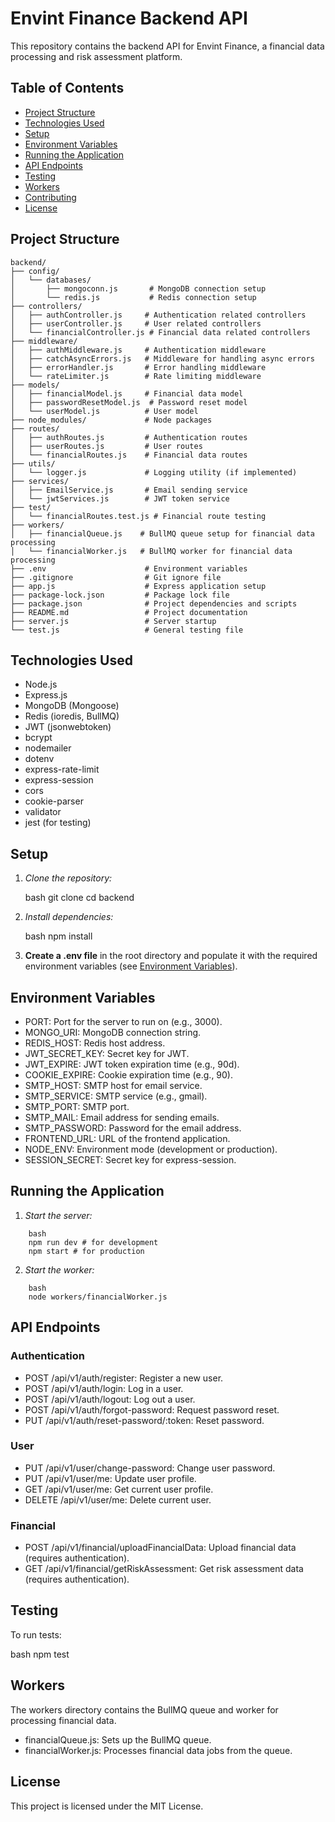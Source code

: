 # Envint Finance Backend API

This repository contains the backend API for Envint Finance, a financial data processing and risk assessment platform.

## Table of Contents

- [Project Structure](#project-structure)
- [Technologies Used](#technologies-used)
- [Setup](#setup)
- [Environment Variables](#environment-variables)
- [Running the Application](#running-the-application)
- [API Endpoints](#api-endpoints)
- [Testing](#testing)
- [Workers](#workers)
- [Contributing](#contributing)
- [License](#license)

## Project Structure
```
backend/
├── config/
│   └── databases/
│       ├── mongoconn.js       # MongoDB connection setup
│       └── redis.js           # Redis connection setup
├── controllers/
│   ├── authController.js     # Authentication related controllers
│   ├── userController.js     # User related controllers
│   └── financialController.js # Financial data related controllers
├── middleware/
│   ├── authMiddleware.js     # Authentication middleware
│   ├── catchAsyncErrors.js   # Middleware for handling async errors
│   ├── errorHandler.js       # Error handling middleware
│   └── rateLimiter.js        # Rate limiting middleware
├── models/
│   ├── financialModel.js     # Financial data model
│   ├── passwordResetModel.js  # Password reset model
│   └── userModel.js          # User model
├── node_modules/             # Node packages
├── routes/
│   ├── authRoutes.js         # Authentication routes
│   ├── userRoutes.js         # User routes
│   └── financialRoutes.js    # Financial data routes
├── utils/
│   └── logger.js             # Logging utility (if implemented)
├── services/
│   ├── EmailService.js       # Email sending service
│   └── jwtServices.js        # JWT token service
├── test/
│   └── financialRoutes.test.js # Financial route testing
├── workers/
│   ├── financialQueue.js    # BullMQ queue setup for financial data processing
│   └── financialWorker.js   # BullMQ worker for financial data processing
├── .env                      # Environment variables
├── .gitignore                # Git ignore file
├── app.js                    # Express application setup
├── package-lock.json         # Package lock file
├── package.json              # Project dependencies and scripts
├── README.md                 # Project documentation
├── server.js                 # Server startup
└── test.js                   # General testing file
```
## Technologies Used

-   Node.js
-   Express.js
-   MongoDB (Mongoose)
-   Redis (ioredis, BullMQ)
-   JWT (jsonwebtoken)
-   bcrypt
-   nodemailer
-   dotenv
-   express-rate-limit
-   express-session
-   cors
-   cookie-parser
-   validator
-   jest (for testing)

## Setup

1.  *Clone the repository:*

    bash
    git clone <repository-url>
    cd backend
    

2.  *Install dependencies:*

    bash
    npm install
    

3.  **Create a .env file** in the root directory and populate it with the required environment variables (see [Environment Variables](#environment-variables)).

## Environment Variables

-   PORT: Port for the server to run on (e.g., 3000).
-   MONGO_URI: MongoDB connection string.
-   REDIS_HOST: Redis host address.
-   JWT_SECRET_KEY: Secret key for JWT.
-   JWT_EXPIRE: JWT token expiration time (e.g., 90d).
-   COOKIE_EXPIRE: Cookie expiration time (e.g., 90).
-   SMTP_HOST: SMTP host for email service.
-   SMTP_SERVICE: SMTP service (e.g., gmail).
-   SMTP_PORT: SMTP port.
-   SMTP_MAIL: Email address for sending emails.
-   SMTP_PASSWORD: Password for the email address.
-   FRONTEND_URL: URL of the frontend application.
-   NODE_ENV: Environment mode (development or production).
-   SESSION_SECRET: Secret key for express-session.

## Running the Application

1.  *Start the server:*
```
    bash
    npm run dev # for development
    npm start # for production
``` 

2.  *Start the worker:*
```
    bash
    node workers/financialWorker.js
``` 

## API Endpoints

### Authentication

-   POST /api/v1/auth/register: Register a new user.
-   POST /api/v1/auth/login: Log in a user.
-   POST /api/v1/auth/logout: Log out a user.
-   POST /api/v1/auth/forgot-password: Request password reset.
-   PUT /api/v1/auth/reset-password/:token: Reset password.

### User

-   PUT /api/v1/user/change-password: Change user password.
-   PUT /api/v1/user/me: Update user profile.
-   GET /api/v1/user/me: Get current user profile.
-   DELETE /api/v1/user/me: Delete current user.

### Financial

-   POST /api/v1/financial/uploadFinancialData: Upload financial data (requires authentication).
-   GET /api/v1/financial/getRiskAssessment: Get risk assessment data (requires authentication).

## Testing

To run tests:

bash
npm test


## Workers

The workers directory contains the BullMQ queue and worker for processing financial data.

-   financialQueue.js: Sets up the BullMQ queue.
-   financialWorker.js: Processes financial data jobs from the queue.

## License
This project is licensed under the MIT License.
